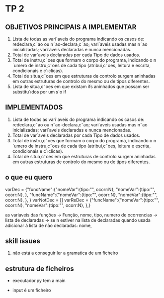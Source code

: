 # TP 2

## OBJETIVOS PRINCIPAIS A IMPLEMENTAR

1. Lista de todas as vari´aveis do programa indicando os casos de: redeclara¸c˜ao ou n˜ao-declara¸c˜ao; vari´aveis
   usadas mas n˜ao inicializadas; vari´aveis declaradas e nunca mencionadas.
2. Total de var´aveis declaradas por cada Tipo de dados usados.
3. Total de instru¸c˜oes que formam o corpo do programa, indicando o n´umero de instru¸c˜oes de cada tipo (atribui¸c˜oes,
   leitura e escrita, condicionais e c´ıclicas).
4. Total de situa¸c˜oes em que estruturas de controlo surgem aninhadas em outras estruturas de controlo do mesmo
   ou de tipos diferentes.
5. Lista de situa¸c˜oes em que existam ifs aninhados que possam ser substitu´ıdos por um s´o if

## IMPLEMENTADOS

1. Lista de todas as vari´aveis do programa indicando os casos de: redeclara¸c˜ao ou n˜ao-declara¸c˜ao; vari´aveis
   usadas mas n˜ao inicializadas; vari´aveis declaradas e nunca mencionadas.
2. Total de var´aveis declaradas por cada Tipo de dados usados.
3. Total de instru¸c˜oes que formam o corpo do programa, indicando o n´umero de instru¸c˜oes de cada tipo (atribui¸c˜oes,
   leitura e escrita, condicionais e c´ıclicas).
4. Total de situa¸c˜oes em que estruturas de controlo surgem aninhadas em outras estruturas de controlo do mesmo
   ou de tipos diferentes.

## o que eu quero

varDec = {"funcName":{"nomeVar":{tipo:"", ocorr:N},
"nomeVar":{tipo:"", ocorr:N},
},
"funcName":{"nomeVar":{tipo:"", ocorr:N},
"nomeVar":{tipo:"", ocorr:N},
},
}
varNotDec = []
varReDec = {"funcName":{"nomeVar":{tipo:"", ocorr:N},
"nomeVar":{tipo:"", ocorr:N},
},}

as variaveis das funções
-> Função, nome, tipo, numero de ocorrencias
-> lista de declaradas
-> se n estiver na lista de declaradas quando usada adicionar à lista de não declaradas: nome,

## skill issues

1. não está a conseguir ler a gramatica de um ficheiro

## estrutura de ficheiros

- executador.py tem a main

- input é um ficheiro
